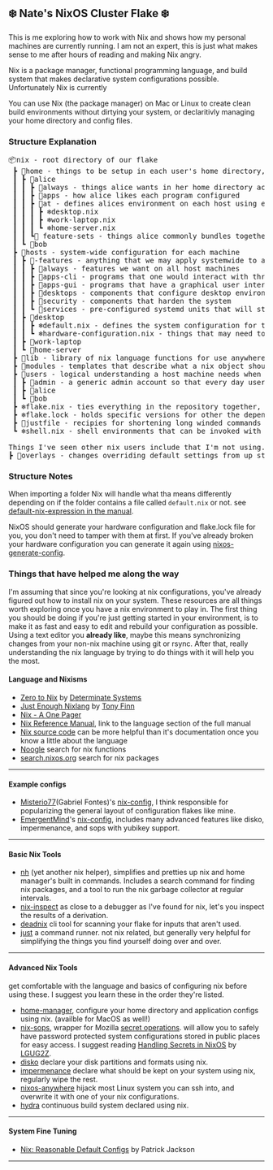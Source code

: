 ## ❄️ Nate's NixOS Cluster Flake ❄️

This is me exploring how to work with Nix and shows how my personal machines are currently running. I am not an expert, this is just what makes sense to me after hours of reading and making Nix angry.

Nix is a package manager, functional programming language, and build system that makes declarative system configurations possible.
Unfortunately Nix is currently

You can use Nix (the package manager) on Mac or Linux to create clean build environments without dirtying your system, or declaritivly managing your home directory and config files.

### Structure Explanation
<pre>
📦nix - root directory of our flake
 ┣ 📂home - things to be setup in each user's home directory, how they like their environment configured
 ┃ ┣ 📂alice
 ┃ ┃ ┣ 📂always - things alice wants in her home directory across all hosts
 ┃ ┃ ┣ 📂apps - how alice likes each program configured
 ┃ ┃ ┣ 📂at - defines alices environment on each host using everything in her folder
 ┃ ┃ ┃ ┣ ❄️desktop.nix
 ┃ ┃ ┃ ┣ ❄️work-laptop.nix
 ┃ ┃ ┃ ┗ ❄️home-server.nix
 ┃ ┃ ┗📂 feature-sets - things alice commonly bundles together
 ┃ ┗ 📂bob
 ┣ 📂hosts - system-wide configuration for each machine
 ┃ ┣ 📂-features - anything that we may apply systemwide to a host
 ┃ ┃ ┣ 📂always - features we want on all host machines
 ┃ ┃ ┣ 📂apps-cli - programs that one would interact with through the command line interface
 ┃ ┃ ┣ 📂apps-gui - programs that have a graphical user interface
 ┃ ┃ ┣ 📂desktops - components that configure desktop environments
 ┃ ┃ ┣ 📂security - components that harden the system
 ┃ ┃ ┗ 📂services - pre-configured systemd units that will start when the host starts
 ┃ ┣ 📂desktop
 ┃ ┃ ┣ ❄️default.nix - defines the system configuration for the host
 ┃ ┃ ┗ ❄️hardware-configuration.nix - things that may need to change if the host is moved to a different physical device
 ┃ ┣ 📂work-laptop
 ┃ ┗ 📂home-server
 ┣ 📂lib - library of nix language functions for use anywhere in the flake
 ┣ 📂modules - templates that describe what a nix object should look like
 ┣ 📂users - logical understanding a host machine needs when configuring a user, like their name and what groups they belong to.
 ┃ ┣ 📂admin - a generic admin account so that every day user accounts do not need wheel privlidges
 ┃ ┣ 📂alice
 ┃ ┗ 📂bob
 ┣ ❄️flake.nix - ties everything in the repository together, informs nix what to include for each host and user
 ┣ ❄️flake.lock - holds specific versions for other the dependencies of this flake
 ┣ 📜justfile - recipies for shortening long winded commands I've typed too many times
 ┗ ❄️shell.nix - shell environments that can be invoked with one command for various tasks

Things I've seen other nix users include that I'm not using.
┣ 📂overlays - changes overriding default settings from up stream packages
</pre>

### Structure Notes
When importing a folder Nix will handle what tha means differently depending on if the folder contains a file called `default.nix`  or not. see [default-nix-expression in the manual](https://nix.dev/manual/nix/2.24/command-ref/files/default-nix-expression.html).

NixOS should generate your hardware configuration and flake.lock file for you, you don't need to tamper with them at first. If you've already broken your hardware configuration you can generate it again using [nixos-generate-config](https://www.mankier.com/8/nixos-generate-config).

### Things that have helped me along the way
I'm assuming that since you're looking at nix configurations, you've already figured out how to install nix on your system. These resources are all things worth exploring once you have a nix environment to play in. The first thing you should be doing if you're just getting started in your environment, is to make it as fast and easy to edit and rebuild your configuration as possible. Using a text editor you **already like**, maybe this means synchronizing changes from your non-nix machine using git or rsync. After that, really understanding the nix language by trying to do things with it will help you the most.

#### Language and Nixisms
- [Zero to Nix](https://zero-to-nix.com/) by [Determinate Systems](https://determinate.systems/)
- [Just Enough Nixlang](https://tonyfinn.com/blog/nix-from-first-principles-flake-edition/nix-4-just-enough-nixlang/) by [Tony Finn](https://tonyfinn.com/)
- [Nix - A One Pager](https://github.com/tazjin/nix-1p)
- [Nix Reference Manual](https://nix.dev/manual/nix/2.24/language/index.html), link to the language section of the full manual
- [Nix source code](https://github.com/NixOS/nixpkgs) can be more helpful than it's documentation once you know a little about the language
- [Noogle](https://noogle.dev) search for nix functions
- [search.nixos.org](https://search.nixos.org/packages) search for nix packages
---

#### Example configs
- [Misterio77](https://github.com/Misterio77)(Gabriel Fontes)'s [nix-config](https://github.com/Misterio77/nix-config), I think responsible for popularizing the general layout of configuration flakes like mine.
- [EmergentMind](https://www.youtube.com/@Emergent_Mind)'s [nix-config](https://github.com/EmergentMind/nix-config), includes many advanced features like disko, impermenance, and sops with yubikey support.

---

#### Basic Nix Tools
 - [nh](https://github.com/viperML/nh) (yet another nix helper), simplifies and pretties up nix and home manager's built in commands. Includes a search command for finding nix packages, and a tool to run the nix garbage collector at regular intervals.
 - [nix-inspect](https://github.com/bluskript/nix-inspect) as close to a debugger as I've found for nix, let's you inspect the results of a derivation.
 - [deadnix](https://github.com/astro/deadnix) cli tool for scanning your flake for inputs that aren't used.
 - [just](https://github.com/casey/just) a command runner. not nix related, but generally very helpful for simplifying the things you find yourself doing over and over.
---

#### Advanced Nix Tools
get comfortable with the language and basics of configuring nix before using these. I suggest you learn these in the order they're listed.

- [home-manager](https://github.com/nix-community/home-manager), configure your home directory and application configs using nix. (availble for MacOS as well!)
- [nix-sops](https://github.com/Mic92/sops-nix), wrapper for Mozilla [secret operations](https://github.com/getsops/sops). will allow you to safely have password protected system configurations stored in public places for easy access. I suggest reading [Handling Secrets in NixOS](https://lgug2z.com/articles/handling-secrets-in-nixos-an-overview/) by [LGUG2Z](https://github.com/LGUG2Z).
- [disko](https://github.com/nix-community/disko) declare your disk partitions and formats using nix.
- [impermenance](https://github.com/nix-community/impermanence) declare what should be kept on your system using nix, regularly wipe the rest.
- [nixos-anywhere](https://github.com/nix-community/nixos-anywhere) hijack most Linux system you can ssh into, and overwrite it with one of your nix configurations.
- [hydra](https://github.com/NixOS/hydra) continuous build system declared using nix.
---

#### System Fine Tuning
- [Nix: Reasonable Default Configs](https://jackson.dev/post/nix-reasonable-defaults/) by Patrick Jackson
---
